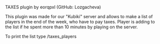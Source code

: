 TAXES plugin by eorqpxl (GitHub: Lozgacheva)

This plugin was made for our "Kubiki" server and allows to make a list of players in the end of the week, who have to pay taxes. Player is adding to the list if he spent more than 10 minutes by playing on the server.

To print the list type /taxes_players
